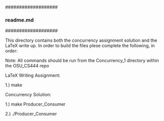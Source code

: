 ###################
### readme.md   ###
###################

This directory contains both the concurrency assignment solution
and the LaTeX write up. In order to build the files plese complete
the following, in order:

Note: All commands should be run from the Concurrency_1 directory within the OSU_CS444 repo

LaTeX Writing Assignment:

1.) make

Concurrency Solution:

1.) make Producer_Consumer

2.) ./Producer_Consumer 
